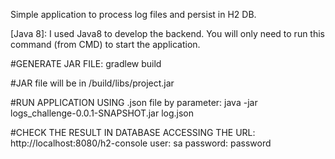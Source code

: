 Simple application to process log files and persist in H2 DB.

[Java 8]: I used Java8 to develop the backend. You will only need to run this command (from CMD) to start the application.

#GENERATE JAR FILE:  gradlew build

#JAR file will be in /build/libs/project.jar

#RUN APPLICATION USING .json file by parameter: java -jar logs_challenge-0.0.1-SNAPSHOT.jar log.json

#CHECK THE RESULT IN DATABASE ACCESSING THE URL: http://localhost:8080/h2-console user: sa password: password

